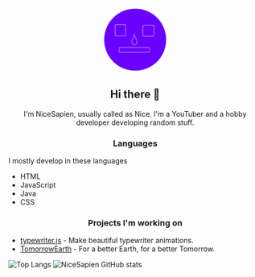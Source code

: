 <div align="center">
  <img width="128px" src="NiceSapien_round.png" alt="Nice" />

  ## Hi there 👋
  I'm NiceSapien, usually called as Nice. I'm a YouTuber and a hobby developer developing random stuff.

</div>

### <div align="center">Languages</div>
I mostly develop in these languages
- HTML
- JavaScript
- Java
- CSS

### <div align="center">Projects I'm working on</div>
- [typewriter.js](https://github.com/nicesapien/typewriter.js) - Make beautiful typewriter animations.
- [TomorrowEarth](https://tomorrowearth.netlify.app) - For a better Earth, for a better Tomorrow.

![Top Langs](https://github-blabal-stats.vercel.app/api/top-langs/?username=nicesapien&layout=compact&theme=github_dark&hide=java)
![NiceSapien GitHub stats](https://github-blabal-stats.vercel.app/api?username=nicesapien&show_icons=true&theme=github_dark)
